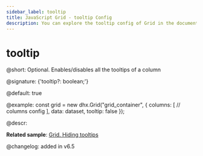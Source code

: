 ```yaml
---
sidebar_label: tooltip
title: JavaScript Grid - tooltip Config 
description: You can explore the tooltip config of Grid in the documentation of the DHTMLX JavaScript UI library. Browse developer guides and API reference, try out code examples and live demos, and download a free 30-day evaluation version of DHTMLX Suite.
---
```


# tooltip

@short: Optional. Enables/disables all the tooltips of a column

@signature: {'tooltip?: boolean;'}

@default: true

@example:
const grid = new dhx.Grid("grid_container", {
    columns: [
        // columns config
    ],
    data: dataset,
    tooltip: false
});

@descr:

**Related sample**: [Grid. Hiding tooltips](https://snippet.dhtmlx.com/mq4t3t3w)

@changelog: added in v6.5

[comment]: # (@related: grid/initialization.md#initialize-grid grid/configuration.md#tooltip)
